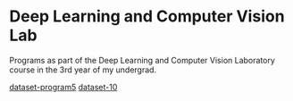 # Deep Learning and Computer Vision Lab
Programs as part of the Deep Learning and Computer Vision Laboratory course in the 3rd year of my undergrad.

[dataset-program5](https://drive.google.com/file/d/1j52ZSzWynEkxVBJPcQxIlvUFetsuYkN4/view)
[dataset-10](https://drive.google.com/drive/folders/11ivOUR4XP6Dimitwn725SWmDLibKUuW6)

